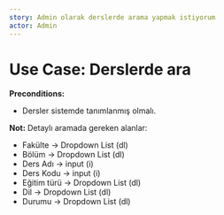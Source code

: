 ```yaml
---
story: Admin olarak derslerde arama yapmak istiyorum
actor: Admin
---
```


Use Case: Derslerde ara
============

**Preconditions:**

- Dersler sistemde tanımlanmış olmalı.

**Not:** Detaylı aramada gereken alanlar:

- Fakülte -> Dropdown List (dl)
- Bölüm -> Dropdown List (dl)
- Ders Adı -> input (i)
- Ders Kodu -> input (i)
- Eğitim türü -> Dropdown List (dl)
- Dil -> Dropdown List (dl)
- Durumu -> Dropdown List (dl)